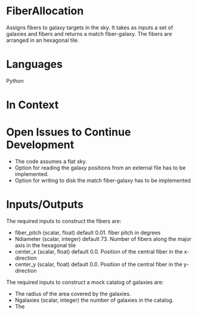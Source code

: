 FiberAllocation
=======

Assigns fibers to galaxy targets in the sky. It takes as inputs a set of galaxies and fibers and returns
a match fiber-galaxy. The fibers are arranged in an hexagonal tile.

Languages
=========

Python

In Context
===========

Open Issues to Continue Development
===================================

* The code assumes a flat sky.
* Option for reading the galaxy positions from an external file has to be implemented.
* Option for writing to disk the match fiber-galaxy has to be implemented

Inputs/Outputs
==============

The required inputs to construct the fibers are: 
* fiber_pitch (scalar, float) default 0.01. fiber pitch in degrees
* Ndiameter (scalar, integer) default 73. Number of fibers along the major axis in the hexagonal tile
* center_x (scalar, float) default 0.0. Position of the central fiber in the x-direction
* center_y (scalar, float) default 0.0. Position of the central fiber in the y-direction

The required inputs to construct a mock catalog of galaxies are:
* The radius of the area covered by the galaxies.
* Ngalaxies (scalar, integer) the number of galaxies in the catalog.
* The 
